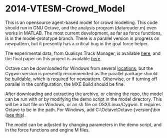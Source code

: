 2014-VTESM-Crowd_Model
======================

This is an opensource agent-based model for crowd modelling.
This code should run in GNU Octave, and the analysis program (datareader.m) even
works in MATLAB. The most current development, as far as force functions, is in
the model-prototype branch. There is a parallel version in progress on
newpattern, but it presently has a critical bug in the goal force helper.

The experimental data, from Qualisys Track Manager, is available
[here](http://goo.gl/YM2Z22), and the final paper on this project is available
[here](http://goo.gl/L2YuRC).

Octave can be downloaded for Windows from several
[locations](http://wiki.octave.org/Octave_for_Microsoft_Windows), but the Cygwin
version is presently recommended as the parallel package should be buildable,
which is required for newpattern. Otherwise, or if turning off parallel in the
configuration, the MXE Build should be fine.

After downloading and extracting the archive, or cloning the repo, the model can
be run with or by modifying the demo script in the model directory. This will be
a bat file on Windows, or an sh file on OSX/Linux/Cygwin. It requires Octave to
be in the path. For Windows, add C:\Octave\Octave-[version]\bin
([see this](http://windowsitpro.com/systems-management/how-can-i-add-new-folder-my-system-path)).

The model can be adjusted by changing parameters in the demo script, and in the
force functions and engine M files.
